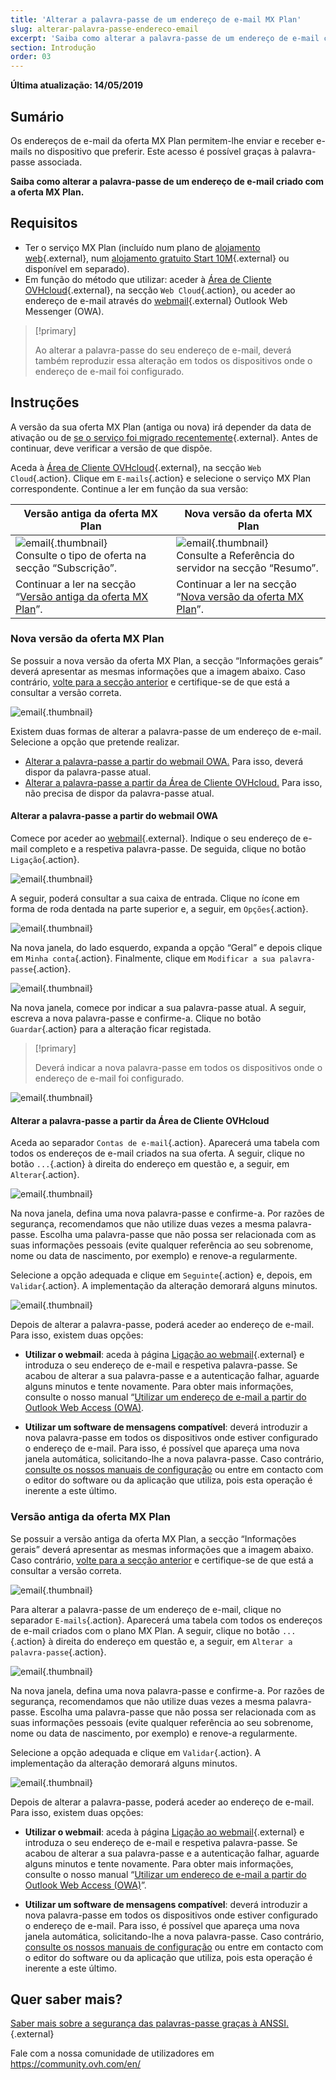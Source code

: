 ```yaml
---
title: 'Alterar a palavra-passe de um endereço de e-mail MX Plan'
slug: alterar-palavra-passe-endereco-email
excerpt: 'Saiba como alterar a palavra-passe de um endereço de e-mail criado com a oferta MX Plan'
section: Introdução
order: 03
---
```


**Última atualização: 14/05/2019**

## Sumário

Os endereços de e-mail da oferta MX Plan permitem-lhe enviar e receber e-mails no dispositivo que preferir. Este acesso é possível graças à palavra-passe associada.

**Saiba como alterar a palavra-passe de um endereço de e-mail criado com a oferta MX Plan.**

## Requisitos

- Ter o serviço MX Plan (incluído num plano de [alojamento web](https://www.ovhcloud.com/pt/web-hosting/){.external}, num [alojamento gratuito Start 10M](https://www.ovhcloud.com/pt/domains/free-web-hosting/){.external} ou disponível em separado).
- Em função do método que utilizar: aceder à [Área de Cliente OVHcloud](https://www.ovh.com/auth/?action=gotomanager&from=https://www.ovh.pt/&ovhSubsidiary=pt){.external}, na secção `Web Cloud`{.action}, ou aceder ao endereço de e-mail através do [webmail](https://www.ovh.pt/mail/){.external} Outlook Web Messenger (OWA).

> [!primary]
>
> Ao alterar a palavra-passe do seu endereço de e-mail, deverá também reproduzir essa alteração em todos os dispositivos onde o endereço de e-mail foi configurado.
>

## Instruções

A versão da sua oferta MX Plan (antiga ou nova) irá depender da data de ativação ou de [se o serviço foi migrado recentemente](https://www.ovhcloud.com/pt/web-hosting/mxplan-migration/){.external}. Antes de continuar, deve verificar a versão de que dispõe. 

Aceda à [Área de Cliente OVHcloud](https://www.ovh.com/auth/?action=gotomanager&from=https://www.ovh.pt/&ovhSubsidiary=pt){.external}, na secção `Web Cloud`{.action}. Clique em `E-mails`{.action} e selecione o serviço MX Plan correspondente. Continue a ler em função da sua versão:

|Versão antiga da oferta MX Plan|Nova versão da oferta MX Plan|
|---|---|
|![email](images/mxplan-password-legacy-step1.png){.thumbnail}<br> Consulte o tipo de oferta na secção “Subscrição”.|![email](images/mxplan-password-new-step1.png){.thumbnail}<br>Consulte a Referência do servidor na secção “Resumo”.|
|Continuar a ler na secção “[Versão antiga da oferta MX Plan](#mx-legacy)”.|Continuar a ler na secção “[Nova versão da oferta MX Plan](#mx-new)”.|

### Nova versão da oferta MX Plan <a name="mx-new"></a>

Se possuir a nova versão da oferta MX Plan, a secção “Informações gerais” deverá apresentar as mesmas informações que a imagem abaixo. Caso contrário, [volte para a secção anterior](./#instrucoes) e certifique-se de que está a consultar a versão correta.  

![email](images/mxplan-password-new-step1.png){.thumbnail}

Existem duas formas de alterar a palavra-passe de um endereço de e-mail. Selecione a opção que pretende realizar.

- [Alterar a palavra-passe a partir do webmail OWA.](./#alterar-a-palavra-passe-a-partir-do-webmail-owa) Para isso, deverá dispor da palavra-passe atual. 
- [Alterar a palavra-passe a partir da Área de Cliente OVHcloud.](./#alterar-a-palavra-passe-a-partir-da-area-de-cliente-ovh) Para isso, não precisa de dispor da palavra-passe atual.

#### Alterar a palavra-passe a partir do webmail OWA

Comece por aceder ao [webmail](https://www.ovh.pt/mail/){.external}. Indique o seu endereço de e-mail completo e a respetiva palavra-passe. De seguida, clique no botão `Ligação`{.action}. 

![email](images/mxplan-password-new-step2.png){.thumbnail}

A seguir, poderá consultar a sua caixa de entrada. Clique no ícone em forma de roda dentada na parte superior e, a seguir, em `Opções`{.action}.

![email](images/mxplan-password-new-step3.png){.thumbnail}

Na nova janela, do lado esquerdo, expanda a opção “Geral” e depois clique em `Minha conta`{.action}. Finalmente, clique em `Modificar a sua palavra-passe`{.action}.

![email](images/mxplan-password-new-step4.png){.thumbnail}

Na nova janela, comece por indicar a sua palavra-passe atual. A seguir, escreva a nova palavra-passe e confirme-a. Clique no botão `Guardar`{.action} para a alteração ficar registada.

> [!primary]
>
> Deverá indicar a nova palavra-passe em todos os dispositivos onde o endereço de e-mail foi configurado.
>

![email](images/mxplan-password-new-step5.png){.thumbnail}

#### Alterar a palavra-passe a partir da Área de Cliente OVHcloud

Aceda ao separador `Contas de e-mail`{.action}. Aparecerá uma tabela com todos os endereços de e-mail criados na sua oferta. A seguir, clique no botão `...`{.action} à direita do endereço em questão e, a seguir, em `Alterar`{.action}.

![email](images/mxplan-password-new-step6.png){.thumbnail}

Na nova janela, defina uma nova palavra-passe e confirme-a. Por razões de segurança, recomendamos que não utilize duas vezes a mesma palavra-passe. Escolha uma palavra-passe que não possa ser relacionada com as suas informações pessoais (evite qualquer referência ao seu sobrenome, nome ou data de nascimento, por exemplo) e renove-a regularmente.

Selecione a opção adequada e clique em `Seguinte`{.action} e, depois, em `Validar`{.action}. A implementação da alteração demorará alguns minutos.

![email](images/mxplan-password-new-step7.png){.thumbnail}

Depois de alterar a palavra-passe, poderá aceder ao endereço de e-mail. Para isso, existem duas opções:

- **Utilizar o webmail**: aceda à página [Ligação ao webmail](https://www.ovh.pt/mail/){.external} e introduza o seu endereço de e-mail e respetiva palavra-passe. Se acabou de alterar a sua palavra-passe e a autenticação falhar, aguarde alguns minutos e tente novamente. Para obter mais informações, consulte o nosso manual “[Utilizar um endereço de e-mail a partir do Outlook Web Access (OWA)](../utilizacao-owa/).

- **Utilizar um software de mensagens compatível**: deverá introduzir a nova palavra-passe em todos os dispositivos onde estiver configurado o endereço de e-mail. Para isso, é possível que apareça uma nova janela automática, solicitando-lhe a nova palavra-passe. Caso contrário, [consulte os nossos manuais de configuração](https://docs.ovh.com/pt/emails/) ou entre em contacto com o editor do software ou da aplicação que utiliza, pois esta operação é inerente a este último.

### Versão antiga da oferta MX Plan <a name="mx-legacy"></a>

Se possuir a versão antiga da oferta MX Plan, a secção “Informações gerais” deverá apresentar as mesmas informações que a imagem abaixo. Caso contrário, [volte para a secção anterior](./#instrucoes) e certifique-se de que está a consultar a versão correta. 

![email](images/mxplan-password-legacy-step1.png){.thumbnail}

Para alterar a palavra-passe de um endereço de e-mail, clique no separador `E-mails`{.action}. Aparecerá uma tabela com todos os endereços de e-mail criados com o plano MX Plan. A seguir, clique no botão `...`{.action} à direita do endereço em questão e, a seguir, em `Alterar a palavra-passe`{.action}.

![email](images/mxplan-password-legacy-step2.png){.thumbnail}

Na nova janela, defina uma nova palavra-passe e confirme-a. Por razões de segurança, recomendamos que não utilize duas vezes a mesma palavra-passe. Escolha uma palavra-passe que não possa ser relacionada com as suas informações pessoais (evite qualquer referência ao seu sobrenome, nome ou data de nascimento, por exemplo) e renove-a regularmente.

Selecione a opção adequada e clique em `Validar`{.action}. A implementação da alteração demorará alguns minutos.

![email](images/mxplan-password-legacy-step3.png){.thumbnail}

Depois de alterar a palavra-passe, poderá aceder ao endereço de e-mail. Para isso, existem duas opções:

- **Utilizar o webmail**: aceda à página [Ligação ao webmail](https://www.ovh.pt/mail/){.external} e introduza o seu endereço de e-mail e respetiva palavra-passe. Se acabou de alterar a sua palavra-passe e a autenticação falhar, aguarde alguns minutos e tente novamente. Para obter mais informações, consulte o nosso manual “[Utilizar um endereço de e-mail a partir do Outlook Web Access (OWA)](../utilizacao-owa/)”.

- **Utilizar um software de mensagens compatível**: deverá introduzir a nova palavra-passe em todos os dispositivos onde estiver configurado o endereço de e-mail. Para isso, é possível que apareça uma nova janela automática, solicitando-lhe a nova palavra-passe. Caso contrário, [consulte os nossos manuais de configuração](https://docs.ovh.com/pt/emails/) ou entre em contacto com o editor do software ou da aplicação que utiliza, pois esta operação é inerente a este último.

## Quer saber mais?

[Saber mais sobre a segurança das palavras-passe graças à ANSSI.](http://www.ssi.gouv.fr/en/){.external}

Fale com a nossa comunidade de utilizadores em <https://community.ovh.com/en/>